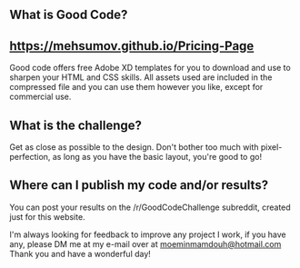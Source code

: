 ## What is Good Code? 
## https://mehsumov.github.io/Pricing-Page
Good code offers free Adobe XD templates for you to download and use to sharpen your HTML and CSS skills. All assets used are included in the compressed file and you can use them however you like, except for commercial use. 

## What is the challenge?   
Get as close as possible to the design. Don't bother too much with pixel-perfection, as long as you have the basic layout, you're good to go!

## Where can I publish my code and/or results?
You can post your results on the /r/GoodCodeChallenge subreddit, created just for this website. 

I'm always looking for feedback to improve any project I work, if you have any, please DM me at my e-mail over at moeminmamdouh@hotmail.com
Thank you and have a wonderful day!
